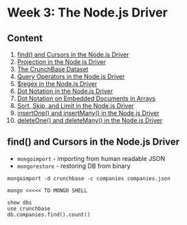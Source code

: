 # Week 3: The Node.js Driver

## Content
1. [find() and Cursors in the Node.js Driver](https://www.youtube.com/watch?v=XCjpSq7H_G4)
1. [Projection in the Node.js Driver](https://www.youtube.com/watch?v=p4d8ux834b4)
1. [The CrunchBase Dataset](https://www.youtube.com/watch?v=pdun3EPqwDs)
1. [Query Operators in the Node.js Driver](https://www.youtube.com/watch?v=b39cyy75Lbs)
1. [$regex in the Node.js Driver](https://www.youtube.com/watch?v=JOzJcUVK-RY)
1. [Dot Notation in the Node.js Driver]()
1. [Dot Notation on Embedded Documents in Arrays]()
1. [Sort, Skip, and Limit in the Node.js Driver]()
1. [insertOne() and insertMany() in the Node.js Driver]()
1. [deleteOne() and deleteMany() in the Node.js Driver]()

## find() and Cursors in the Node.js Driver

- `mongoimport` - importing from human readable JSON
- `mongorestore` - restoring DB from binary

`mongoimport -d crunchbase -c companies companies.json`
```
mongo <<<<< TO MONGO SHELL

show dbs
use crunchbase
db.companies.find().count()
```
